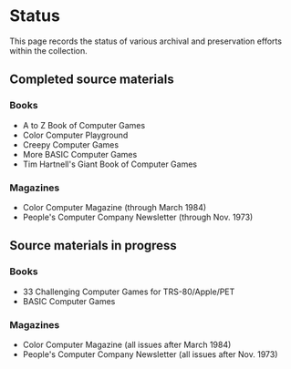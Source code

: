 # Status

This page records the status of various archival and preservation
efforts within the collection.

## Completed source materials

### Books

* A to Z Book of Computer Games
* Color Computer Playground
* Creepy Computer Games
* More BASIC Computer Games
* Tim Hartnell's Giant Book of Computer Games

### Magazines

* Color Computer Magazine (through March 1984)
* People's Computer Company Newsletter (through Nov. 1973)

## Source materials in progress

### Books

* 33 Challenging Computer Games for TRS-80/Apple/PET
* BASIC Computer Games

### Magazines

* Color Computer Magazine (all issues after March 1984)
* People's Computer Company Newsletter (all issues after Nov. 1973)

